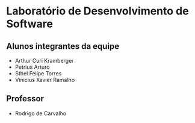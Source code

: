 # Laboratório de Desenvolvimento de Software

## Alunos integrantes da equipe

* Arthur Curi Kramberger
* Petrius Arturo
* Sthel Felipe Torres
* Vinicius Xavier Ramalho

## Professor

* Rodrigo de Carvalho
  
